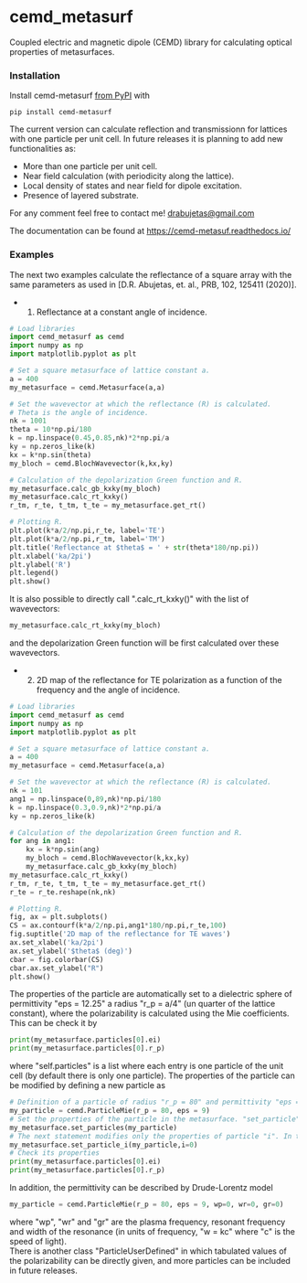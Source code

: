 # cemd_metasurf
Coupled electric and magnetic dipole (CEMD) library for calculating optical properties of metasurfaces.

### Installation

Install cemd-metasurf [from PyPI](https://pypi.org/project/cemd-metasurf/) with

```
pip install cemd-metasurf
```

The current version can calculate reflection and transmissionn for lattices with one particle per unit cell. In future releases it is planning to add new functionalities as:

- More than one particle per unit cell.
- Near field calculation (with periodicity along the lattice).
- Local density of states and near field for dipole excitation.
- Presence of layered substrate.

For any comment feel free to contact me!
drabujetas@gmail.com

The documentation can be found at
https://cemd-metasuf.readthedocs.io/

### Examples

The next two examples calculate the reflectance of a square array with the same parameters as used in [D.R. Abujetas, et. al., PRB, 102, 125411 (2020)].

- 1. Reflectance at a constant angle of incidence.
```Python
# Load libraries
import cemd_metasurf as cemd
import numpy as np
import matplotlib.pyplot as plt

# Set a square metasurface of lattice constant a.
a = 400
my_metasurface = cemd.Metasurface(a,a)

# Set the wavevector at which the reflectance (R) is calculated.
# Theta is the angle of incidence.
nk = 1001
theta = 10*np.pi/180
k = np.linspace(0.45,0.85,nk)*2*np.pi/a
ky = np.zeros_like(k)
kx = k*np.sin(theta) 
my_bloch = cemd.BlochWavevector(k,kx,ky)

# Calculation of the depolarization Green function and R.
my_metasurface.calc_gb_kxky(my_bloch)
my_metasurface.calc_rt_kxky()
r_tm, r_te, t_tm, t_te = my_metasurface.get_rt()

# Plotting R.
plt.plot(k*a/2/np.pi,r_te, label='TE')
plt.plot(k*a/2/np.pi,r_tm, label='TM')
plt.title('Reflectance at $theta$ = ' + str(theta*180/np.pi))
plt.xlabel('ka/2pi')
plt.ylabel('R')
plt.legend()
plt.show()
```
It is also possible to directly call ".calc_rt_kxky()" with the list of wavevectors:
```Python
my_metasurface.calc_rt_kxky(my_bloch)
```
and the depolarization Green function will be first calculated over these wavevectors.

- 2. 2D map of the reflectance for TE polarization as a function of the frequency and the angle of incidence.
```Python
# Load libraries
import cemd_metasurf as cemd
import numpy as np
import matplotlib.pyplot as plt

# Set a square metasurface of lattice constant a.
a = 400
my_metasurface = cemd.Metasurface(a,a)

# Set the wavevector at which the reflectance (R) is calculated.
nk = 101
ang1 = np.linspace(0,89,nk)*np.pi/180
k = np.linspace(0.3,0.9,nk)*2*np.pi/a
ky = np.zeros_like(k)

# Calculation of the depolarization Green function and R.
for ang in ang1:
    kx = k*np.sin(ang) 
    my_bloch = cemd.BlochWavevector(k,kx,ky)
    my_metasurface.calc_gb_kxky(my_bloch)
my_metasurface.calc_rt_kxky()
r_tm, r_te, t_tm, t_te = my_metasurface.get_rt()
r_te = r_te.reshape(nk,nk)

# Plotting R.
fig, ax = plt.subplots()
CS = ax.contourf(k*a/2/np.pi,ang1*180/np.pi,r_te,100)
fig.suptitle('2D map of the reflectance for TE waves')
ax.set_xlabel('ka/2pi')
ax.set_ylabel('$theta$ (deg)')
cbar = fig.colorbar(CS)
cbar.ax.set_ylabel("R")
plt.show()
```

The properties of the particle are automatically set to a dielectric sphere of permittivity "eps = 12.25" a radius "r_p = a/4" (un quarter of the lattice constant), where the polarizability is calculated using the Mie coefficients. This can be check it by
```Python
print(my_metasurface.particles[0].ei)
print(my_metasurface.particles[0].r_p)
```
where "self.particles" is a list where each entry is one particle of the unit cell (by default there is only one particle). The properties of the particle can be modified by defining a new particle as
```Python
# Definition of a particle of radius "r_p = 80" and permittivity "eps = 9"
my_particle = cemd.ParticleMie(r_p = 80, eps = 9)
# Set the properties of the particle in the metasurface. "set_particle" set all particles with the same "my_particle"
my_metasurface.set_particles(my_particle)
# The next statement modifies only the properties of particle "i". In this case, both lines do the same 
my_metasurface.set_particle_i(my_particle,i=0)
# Check its properties 
print(my_metasurface.particles[0].ei)
print(my_metasurface.particles[0].r_p)
```
In addition, the permittivity can be described by Drude-Lorentz model
```Python
my_particle = cemd.ParticleMie(r_p = 80, eps = 9, wp=0, wr=0, gr=0)
```
where "wp", "wr" and "gr" are the plasma frequency, resonant frequency and width of the resonance (in units of frequency, "w = kc" where "c" is the speed of light).  
There is another class "ParticleUserDefined" in which tabulated values of the polarizability can be directly given, and more particles can be included in future releases.
